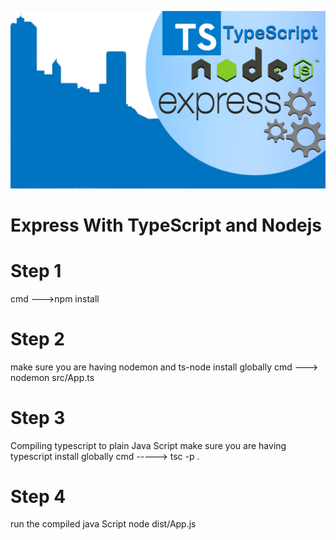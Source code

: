 ![alt text](https://github.com/AfaqJaved/TypeScript_With_Express_and_Node/blob/master/image.jpg?raw=true)

# Express With TypeScript and Nodejs

# Step 1

cmd --->npm install

# Step 2

make sure you are having nodemon and ts-node install globally
cmd ---> nodemon src/App.ts

# Step 3

Compiling typescript to plain Java Script
make sure you are having typescript install globally
cmd -----> tsc -p .

# Step 4

run the compiled java Script
node dist/App.js

